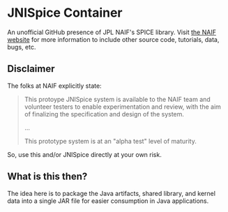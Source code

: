 # JNISpice Container

An unofficial GitHub presence of JPL NAIF's SPICE library. Visit [the NAIF website](https://naif.jpl.nasa.gov/naif/index.html)
for more information to include other source code, tutorials, data, bugs, etc.

## Disclaimer

The folks at NAIF explicitly state:

> This protoype JNISpice system is available to the NAIF team and volunteer testers to
> enable experimentation and review, with the aim of finalizing the specification
> and design of the system.
>
> ...
>
> This prototype system is at an "alpha test" level of maturity.

So, use this and/or JNISpice directly at your own risk.

## What is this then?

The idea here is to package the Java artifacts, shared library, and kernel data into
a single JAR file for easier consumption in Java applications.
